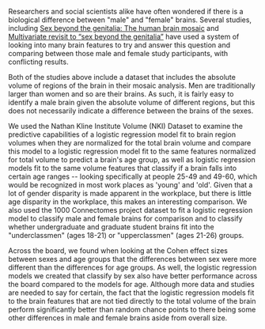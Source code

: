 Researchers and social scientists alike have often wondered if there is a biological difference between "male" and "female" brains. Several studies, including [Sex beyond the genitalia: The human brain mosaic](https://www.pnas.org/content/112/50/15468) and [Multivariate revisit to “sex beyond the genitalia”](https://www.pnas.org/content/113/14/E1966) have used a system of looking into many brain features to try and answer this question and comparing between those male and female study participants, with conflicting results.

Both of the studies above include a dataset that includes the absolute volume of regions of the brain in their mosaic analysis. Men are traditionally larger than women and so are their brains. As such, it is fairly easy to identify a male brain given the absolute volume of different regions, but this does not necessarily indicate a difference between the brains of the sexes.

We used the Nathan Kline Institute Volume (NKI) Dataset to examine the predictive capabilities of a logistic regression model fit to brain region volumes when they are normalized for the total brain volume and compare this model to a logistic regression model fit to the same features normalized for total volume to predict a brain's age group, as well as logistic regression models fit to the same volume features that classify if a brain falls into certain age ranges -- looking specifically at people 25-49 and 49-60, which would be recognized in most work places as 'young' and 'old'. Given that a lot of gender disparity is made apparent in the workplace, but there is little age disparity in the workplace, this makes an interesting comparison. We also used the 1000 Connectomes project dataset to fit a logistic regression model to classify male and female brains for comparison and to classify whether undergraduate and graduate student brains fit into the "underclassmen" (ages 18-21) or "upperclassmen" (ages 21-26) groups.

Across the board, we found when looking at the Cohen effect sizes between sexes and age groups that the differences between sex were more different than the differences for age groups. As well, the logistic regression models we created that classify by sex also have better performance across the board compared to the models for age. Although more data and studies are needed to say for certain, the fact that the logistic regression models fit to the brain features that are not tied directly to the total volume of the brain perform significantly better than random chance points to there being some other differences in male and female brains aside from overall size.
